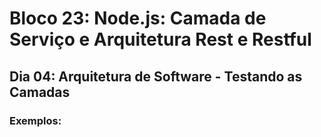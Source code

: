 # Bloco 23: Node.js: Camada de Serviço e Arquitetura Rest e Restful
## Dia 04: Arquitetura de Software - Testando as Camadas
### Exemplos:
